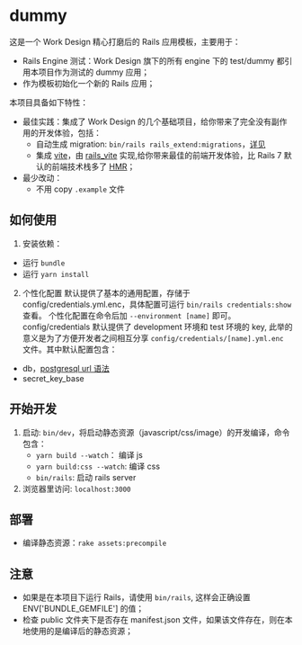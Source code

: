 # dummy

这是一个 Work Design 精心打磨后的 Rails 应用模板，主要用于：
* Rails Engine 测试：Work Design 旗下的所有 engine 下的 test/dummy 都引用本项目作为测试的 dummy 应用；
* 作为模板初始化一个新的 Rails 应用；

本项目具备如下特性：
* 最佳实践：集成了 Work Design 的几个基础项目，给你带来了完全没有副作用的开发体验，包括：
  * 自动生成 migration: `bin/rails rails_extend:migrations`，[详见]()
  * 集成 [vite](https://github.com/vitejs/vite)，由 [rails_vite](https://github.com/work-design/rails_vite) 实现,给你带来最佳的前端开发体验，比 Rails 7 默认的前端技术栈多了 [HMR](https://cn.vitejs.dev/guide/features.html#hot-module-replacement)；
* 最少改动：
  * 不用 copy `.example` 文件

## 如何使用
1. 安装依赖：
  * 运行 `bundle`
  * 运行 `yarn install`
2. 个性化配置
默认提供了基本的通用配置，存储于 config/credentials.yml.enc，具体配置可运行 `bin/rails credentials:show` 查看。 个性化配置在命令后加 `--environment [name]` 即可。config/credentials 默认提供了 development 环境和 test 环境的 key, 此举的意义是为了方便开发者之间相互分享 `config/credentials/[name].yml.enc` 文件。其中默认配置包含：
  * db，[postgresql url 语法](https://www.postgresql.org/docs/current/libpq-connect.html#LIBPQ-CONNSTRING)
  * secret_key_base

## 开始开发
1. 启动: `bin/dev`，将启动静态资源（javascript/css/image）的开发编译，命令包含：
   * `yarn build --watch`： 编译 js
   * `yarn build:css --watch`: 编译 css
   * `bin/rails`: 启动 rails server
2. 浏览器里访问: `localhost:3000`

## 部署
* 编译静态资源：`rake assets:precompile`

## 注意
* 如果是在本项目下运行 Rails，请使用 `bin/rails`, 这样会正确设置 ENV['BUNDLE_GEMFILE'] 的值；
* 检查 public 文件夹下是否存在 manifest.json 文件，如果该文件存在，则在本地使用的是编译后的静态资源；
